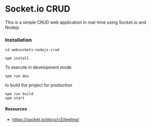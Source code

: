 # Socket.io CRUD

This is a simple CRUD web application in real-time using Socket.io and Nodejs

### Installation

```
cd websockets-nodejs-crud
```

```
npm install
```

To execute in development mode

```
npm run dev
```

to build the project for production

```
npm run build
npm start
```

#### Resources

- https://socket.io/docs/v3/testing/

<img src=''>
